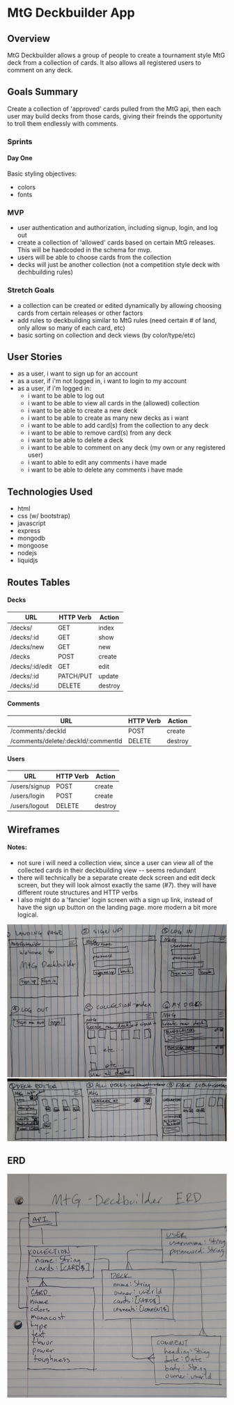 # MtG Deckbuilder App

## Overview

MtG Deckbuilder allows a group of people to create a tournament style MtG deck from a collection of cards. It also allows all registered users to comment on any deck.

## Goals Summary

Create a collection of 'approved' cards pulled from the MtG api, then each user may build decks from those cards, giving their freinds the opportunity to troll them endlessly with comments.

### Sprints

#### Day One

Basic styling objectives:

-   colors
-   fonts

### MVP

-   user authentication and authorization, including signup, login, and log out
-   create a collection of 'allowed' cards based on certain MtG releases. This will be haedcoded in the schema for mvp.
-   users will be able to choose cards from the collection
-   decks will just be another collection (not a competition style deck with dechbuilding rules)

### Stretch Goals

-   a collection can be created or edited dynamically by allowing choosing cards from certain releases or other factors
-   add rules to deckbuilding similar to MtG rules (need certain # of land, only allow so many of each card, etc)
-   basic sorting on collection and deck views (by color/type/etc)

## User Stories

-   as a user, i want to sign up for an account
-   as a user, if i'm not logged in, i want to login to my account
-   as a user, if i'm logged in:
    -   i want to be able to log out
    -   i want to be able to view all cards in the (allowed) collection
    -   i want to be able to create a new deck
    -   i want to be able to create as many new decks as i want
    -   i want to be able to add card(s) from the collection to any deck
    -   i want to be able to remove card(s) from any deck
    -   i want to be able to delete a deck
    -   i want to be able to comment on any deck (my own or any registered user)
    -   i want to able to edit any comments i have made
    -   i want to be able to delete any comments i have made

## Technologies Used

-   html
-   css (w/ bootstrap)
-   javascript
-   express
-   mongodb
-   mongoose
-   nodejs
-   liquidjs

## Routes Tables

#### Decks

| **URL**         | **HTTP Verb** | **Action** |
| --------------- | ------------- | ---------- |
| /decks/         | GET           | index      |
| /decks/:id      | GET           | show       |
| /decks/new      | GET           | new        |
| /decks          | POST          | create     |
| /decks/:id/edit | GET           | edit       |
| /decks/:id      | PATCH/PUT     | update     |
| /decks/:id      | DELETE        | destroy    |

#### Comments

| **URL**                             | **HTTP Verb** | **Action** |
| ----------------------------------- | ------------- | ---------- |
| /comments/:deckId                   | POST          | create     |
| /comments/delete/:deckId/:commentId | DELETE        | destroy    |

#### Users

| **URL**       | **HTTP Verb** | **Action** |
| ------------- | ------------- | ---------- |
| /users/signup | POST          | create     |
| /users/login  | POST          | create     |
| /users/logout | DELETE        | destroy    |

## Wireframes

#### Notes:

-   not sure i will need a collection view, since a user can view all of the collected cards in their deckbuilding view -- seems redundant
-   there will technically be a separate create deck screen and edit deck screen, but they will look almost exactly the same (#7). they will have different route structures and HTTP verbs
-   I also might do a 'fancier' login screen with a sign up link, instead of have the sign up button on the landing page. more modern a bit more logical.

![Alt text](images/MtG-wirefames-v1-pg1.jpg)
![Alt text](images/MtG-wirefames-v1-pg2.jpg)

## ERD

![MtG-ERD-v1](images/MtG-ERD-v1.jpg)
